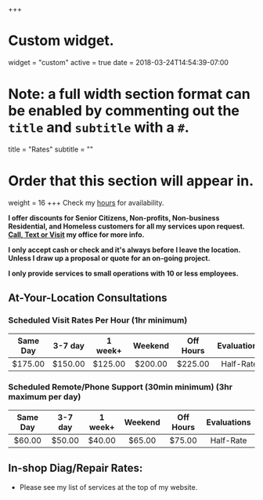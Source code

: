 +++
# Custom widget.
widget = "custom"
active = true
date = 2018-03-24T14:54:39-07:00

# Note: a full width section format can be enabled by commenting out the `title` and `subtitle` with a `#`.
title = "Rates"
subtitle = ""

# Order that this section will appear in.
weight = 16
+++
Check my [hours](#contact) for availability.

**I offer discounts for Senior Citizens, Non-profits, Non-business Residential, and Homeless customers for all my services upon request. [Call, Text or Visit](#contact) my office for more info.**

**I only accept cash or check and it's always before I leave the location. Unless I draw up a proposal or quote for an on-going project.**

**I only provide services to small operations with 10 or less employees.**

## At-Your-Location Consultations

### Scheduled Visit Rates Per Hour (1hr minimum)

| Same Day  | 3-7 day   | 1 week+   | Weekend     | Off Hours   | Evaluations |
| :-------: | :-------: | :-------: | :---------: | :---------: | :---------: |
| $175.00   | $150.00   | $125.00   | $200.00     | $225.00     | Half-Rate   |

### Scheduled Remote/Phone Support (30min minimum) (3hr maximum per day)

| Same Day  | 3-7 day   | 1 week+   | Weekend     | Off Hours   | Evaluations |
| :-------: | :-------: | :-------: | :---------: | :---------: | :---------: |
| $60.00    | $50.00    | $40.00    | $65.00      | $75.00      | Half-Rate   |

## In-shop Diag/Repair Rates:

- Please see my list of services at the top of my website.
